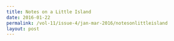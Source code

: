 ```yaml
---
title: Notes on a Little Island
date: 2016-01-22
permalink: /vol-11/issue-4/jan-mar-2016/notesonlittleisland
layout: post
---
```

